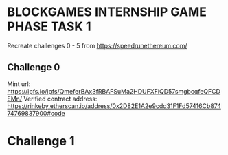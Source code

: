# BLOCKGAMES INTERNSHIP GAME PHASE TASK 1

Recreate challenges 0 - 5 from https://speedrunethereum.com/

## Challenge 0 
Mint url: https://ipfs.io/ipfs/QmeferBAx3fRBAFSuMa2HDUFXFiQD57smgbcqfeQFCDEMn/
Verified contract address: https://rinkeby.etherscan.io/address/0x2D82E1A2e9cdd31F1Fd57416Cb87474769837900#code

# Challenge 1


